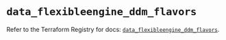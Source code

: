 # `data_flexibleengine_ddm_flavors`

Refer to the Terraform Registry for docs: [`data_flexibleengine_ddm_flavors`](https://registry.terraform.io/providers/flexibleenginecloud/flexibleengine/1.46.0/docs/data-sources/ddm_flavors).
